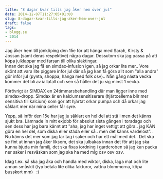 ```yaml
---
title: "8 dagar kvar tills jag åker hem över jul"
date: 2014-12-07T11:27:05+01:00
slug: 8-dagar-kvar-tills-jag-aker-hem-over-jul
draft: false
tags:
- blogg.se
- 2014
---
```

Jag åker hem till jönköping den 15e för att hänga med Sarah, Kirsty & Jossan (samt deras respektive) några dagar. Dessutom ska jag passa på att köpa julklappar med farsan till olika släktingar.  
Innan det ska jag få en simdax-infusion igen, så jag orkar lite mer.. Vore skönt att vara lite piggare inför jul där så jag kan få göra allt som "alla andra" gör inför jul (pynta, shoppa, hänga med folk osv).. Nån gång nästa vecka kommer det bli av iallafall och sen så håller det ju sig minst 1 vecka.

Förövrigt är SIMDAX en 24timmarsbehandling där man ligger inne med simdax-dropp. Simdax är en kalciumsensitiserare (hjärtcellerna blir mer sensitiva till kalcium) som gör att hjärtat orkar pumpa och då orkar jag såklart mer när mina celler får syre.

Yepp, så inför den 15e har jag ju såklart en hel del att stå i men det känns sjukt bra. Lämnade in mitt exjobb för absolut sista gången i torsdags och sen dess har jag bara kännt att "aha, jag har inget vettigt att göra.. jag KAN göra en hel del, som diska eller städa eller så.. men det känns värdelöst".. Nu känns det mer som jag tar tag i saker och har ett mål med det.. Det ska se fint ut innan jag åker liksom, det ska julbakas innan det för att jag ska kunna bjuda min familj, det ska fixas iordning i garderoben så jag kan packa ner saker i resväskan som jag ska ha med mig osv osv osv.  
  

Idag t.ex. så ska jag åka och handla med wiktor, diska, laga mat och lite annan småskit (typ betala lite olika fakturor, vattna blommorna, köpa busskort mm)   :)